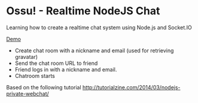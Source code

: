 # Ossu! - Realtime NodeJS Chat
Learning how to create a realtime chat system using Node.js and Socket.IO 

[Demo](http://glacial-plains-68455.herokuapp.com/)
- Create chat room with a nickname and email (used for retrieving gravatar)
- Send the chat room URL to friend
- Friend logs in with a nickname and email.
- Chatroom starts

Based on the following tutorial
http://tutorialzine.com/2014/03/nodejs-private-webchat/
